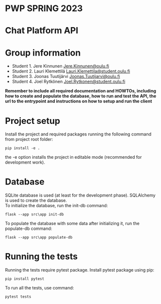# PWP SPRING 2023
# Chat Platform API
# Group information
* Student 1. Jere Kinnunen Jere.Kinnunen@oulu.fi
* Student 2. Lauri Klemettilä Lauri.Klemettila@student.oulu.fi
* Student 3. Joonas Tuutijärvi Joonas.Tuutijarvi@oulu.fi
* Student 4. Joel Rytkönen Joel.Rytkonen@student.oulu.fi

__Remember to include all required documentation and HOWTOs, including how to create and populate the database, how to run and test the API, the url to the entrypoint and instructions on how to setup and run the client__

# Project setup
Install the project and required packages running the following command from project root folder:
```
pip install -e .
```
the -e option installs the project in editable mode (recommended for development work).

# Database
SQLite database is used (at least for the development phase).
SQLAlchemy is used to create the database.<br>
To initialize the database, run the init-db command:
```
flask --app src\app init-db
```
To populate the database with some data after initializing it, run the populate-db command:
```
flask --app src\app populate-db
```

# Running the tests
Running the tests require pytest package. Install pytest package using pip:
```
pip install pytest
```
To run all the tests, use command:
```
pytest tests
```
